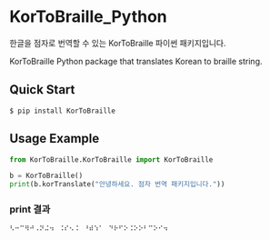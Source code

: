 # KorToBraille_Python

한글을 점자로 번역할 수 있는 KorToBraille 파이썬 패키지입니다.

KorToBraille Python package that translates Korean to braille string.

## Quick Start

```shell
$ pip install KorToBraille
```

## Usage Example

```python
from KorToBraille.KorToBraille import KorToBraille

b = KorToBraille()
print(b.korTranslate("안녕하세요. 점자 번역 패키지입니다."))
```

### print 결과

```python
⠣⠒⠉⠻⠚⠠⠝⠬⠲⠀⠨⠎⠢⠨⠀⠘⠾⠱⠁⠀⠙⠗⠋⠕⠨⠕⠕⠃⠉⠕⠊⠲⠀
```
